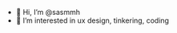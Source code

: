 - 👋 Hi, I’m @sasmmh
- 👀 I’m interested in ux design, tinkering, coding



<!---
sasmmh/sasmmh is a ✨ special ✨ repository because its `README.md` (this file) appears on your GitHub profile.
You can click the Preview link to take a look at your changes.
- 💞️ I’m looking to collaborate on ...
- 📫 How to reach me ...
- 🌱 I’m currently learning nothing
--->
